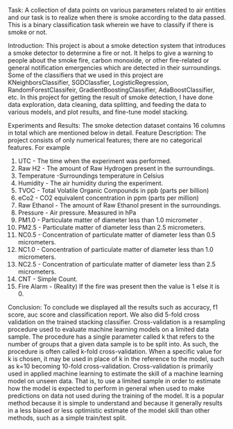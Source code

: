 Task: A collection of data points on various parameters related to air entities and our task is to realize when there is smoke according to the data passed. This is a binary classification task wherein we have to classify if there is smoke or not.


Introduction: This project is about a smoke detection system that introduces a smoke detector to determine a fire or not. It helps to give a warning to people about the smoke fire, carbon monoxide, or other fire-related or general notification emergencies which are detected in their surroundings. Some of the classifiers that we used in this project are KNeighborsClassifier, SGDClassfier, LogisticRegression, RandomForestClassifeir, GradientBoostingClassifier, AdaBoostClassifier, etc. In this project for getting the result of smoke detection, I have done data exploration, data cleaning, data splitting, and feeding the data to various models, and plot results, and fine-tune model stacking.

Experiments and Results:
The smoke detection dataset contains 16 columns in total which are mentioned below in detail.
Feature Description:
      The project consists of only numerical features; there are no categorical features. For example 
1.	UTC - The time when the experiment was performed.
2.	Raw H2 - The amount of Raw Hydrogen present in the surroundings.
3.	Temperature -Surroundings temperature in Celsius
4.	Humidity - The air humidity during the experiment.
5.	TVOC - Total Volatile Organic Compounds in ppb (parts per billion)
6.	eCo2 - CO2 equivalent concentration in ppm (parts per million)
7.	Raw Ethanol - The amount of Raw Ethanol present in the surroundings.
8.	Pressure - Air pressure. Measured in hPa
9.	PM1.0 - Particulate matter of diameter less than 1.0 micrometer .
10.	PM2.5 - Particulate matter of diameter less than 2.5 micrometers.
11.	NC0.5 - Concentration of particulate matter of diameter less than 0.5 micrometers.
12.	NC1.0 - Concentration of particulate matter of diameter less than 1.0 micrometers.
13.	NC2.5 - Concentration of particulate matter of diameter less than 2.5 micrometers.
14.	CNT - Simple Count.
15.	Fire Alarm - (Reality) If the fire was present then the value is 1 else it is 0.


Conclusion:
To conclude we displayed all the results such as accuracy, f1 score, auc score and classification report. We also did 5-fold cross validation on the trained stacking classifier. 
	Cross-validation is a resampling procedure used to evaluate machine learning models on a limited data sample.
	The procedure has a single parameter called k that refers to the number of groups that a given data sample is to be split into. As such, the procedure is often called k-fold cross-validation. When a specific value for k is chosen, it may be used in place of k in the reference to the model, such as k=10 becoming 10-fold cross-validation.
	Cross-validation is primarily used in applied machine learning to estimate the skill of a machine learning model on unseen data. That is, to use a limited sample in order to estimate how the model is expected to perform in general when used to make predictions on data not used during the training of the model.
	It is a popular method because it is simple to understand and because it generally results in a less biased or less optimistic estimate of the model skill than other methods, such as a simple train/test split.
